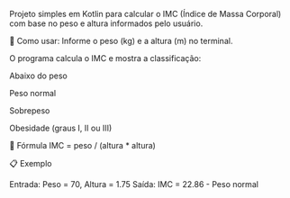 Projeto simples em Kotlin para calcular o IMC (Índice de Massa Corporal) com base no peso e altura informados pelo usuário.

🚀 Como usar: 
Informe o peso (kg) e a altura (m) no terminal.

O programa calcula o IMC e mostra a classificação:

Abaixo do peso

Peso normal

Sobrepeso

Obesidade (graus I, II ou III)

📌 Fórmula
IMC = peso / (altura * altura)

📋 Exemplo

Entrada: Peso = 70, Altura = 1.75
Saída: IMC = 22.86 - Peso normal
